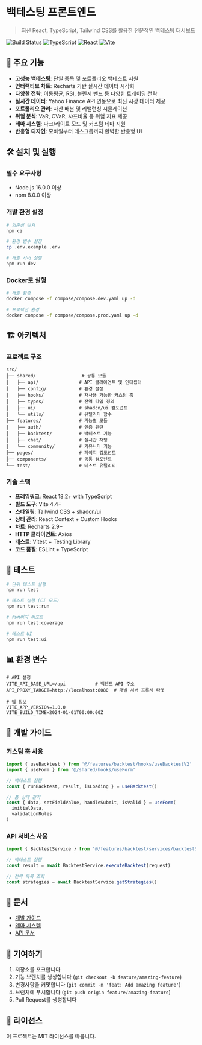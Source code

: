 # 백테스팅 프론트엔드

> 최신 React, TypeScript, Tailwind CSS를 활용한 전문적인 백테스팅 대시보드

[![Build Status](https://img.shields.io/badge/build-passing-brightgreen)](https://github.com/your-repo/backtest-frontend)
[![TypeScript](https://img.shields.io/badge/TypeScript-5.0+-blue)](https://www.typescriptlang.org/)
[![React](https://img.shields.io/badge/React-18.2+-61dafb)](https://reactjs.org/)
[![Vite](https://img.shields.io/badge/Vite-4.4+-646cff)](https://vitejs.dev/)

## 🚀 주요 기능

- **고성능 백테스팅**: 단일 종목 및 포트폴리오 백테스트 지원
- **인터랙티브 차트**: Recharts 기반 실시간 데이터 시각화
- **다양한 전략**: 이동평균, RSI, 볼린저 밴드 등 다양한 트레이딩 전략
- **실시간 데이터**: Yahoo Finance API 연동으로 최신 시장 데이터 제공
- **포트폴리오 관리**: 자산 배분 및 리밸런싱 시뮬레이션
- **위험 분석**: VaR, CVaR, 샤프비율 등 위험 지표 제공
- **테마 시스템**: 다크/라이트 모드 및 커스텀 테마 지원
- **반응형 디자인**: 모바일부터 데스크톱까지 완벽한 반응형 UI

## 🛠️ 설치 및 실행

### 필수 요구사항

- Node.js 16.0.0 이상
- npm 8.0.0 이상

### 개발 환경 설정

```bash
# 의존성 설치
npm ci

# 환경 변수 설정
cp .env.example .env

# 개발 서버 실행
npm run dev
```

### Docker로 실행

```bash
# 개발 환경
docker compose -f compose/compose.dev.yaml up -d

# 프로덕션 환경
docker compose -f compose/compose.prod.yaml up -d
```

## 🏗️ 아키텍처

### 프로젝트 구조

```
src/
├── shared/                 # 공통 모듈
│   ├── api/               # API 클라이언트 및 인터셉터
│   ├── config/            # 환경 설정
│   ├── hooks/             # 재사용 가능한 커스텀 훅
│   ├── types/             # 전역 타입 정의
│   ├── ui/                # shadcn/ui 컴포넌트
│   └── utils/             # 유틸리티 함수
├── features/              # 기능별 모듈
│   ├── auth/              # 인증 관련
│   ├── backtest/          # 백테스트 기능
│   ├── chat/              # 실시간 채팅
│   └── community/         # 커뮤니티 기능
├── pages/                 # 페이지 컴포넌트
├── components/            # 공통 컴포넌트
└── test/                  # 테스트 유틸리티
```

### 기술 스택

- **프레임워크**: React 18.2+ with TypeScript
- **빌드 도구**: Vite 4.4+
- **스타일링**: Tailwind CSS + shadcn/ui
- **상태 관리**: React Context + Custom Hooks
- **차트**: Recharts 2.9+
- **HTTP 클라이언트**: Axios
- **테스트**: Vitest + Testing Library
- **코드 품질**: ESLint + TypeScript

## 🧪 테스트

```bash
# 단위 테스트 실행
npm run test

# 테스트 실행 (CI 모드)
npm run test:run

# 커버리지 리포트
npm run test:coverage

# 테스트 UI
npm run test:ui
```

## 📊 환경 변수

```env
# API 설정
VITE_API_BASE_URL=/api           # 백엔드 API 주소
API_PROXY_TARGET=http://localhost:8080  # 개발 서버 프록시 타겟

# 앱 정보
VITE_APP_VERSION=1.0.0
VITE_BUILD_TIME=2024-01-01T00:00:00Z
```

## 🎨 개발 가이드

### 커스텀 훅 사용

```typescript
import { useBacktest } from '@/features/backtest/hooks/useBacktestV2'
import { useForm } from '@/shared/hooks/useForm'

// 백테스트 실행
const { runBacktest, result, isLoading } = useBacktest()

// 폼 상태 관리
const { data, setFieldValue, handleSubmit, isValid } = useForm(
  initialData, 
  validationRules
)
```

### API 서비스 사용

```typescript
import { BacktestService } from '@/features/backtest/services/backtestService'

// 백테스트 실행
const result = await BacktestService.executeBacktest(request)

// 전략 목록 조회
const strategies = await BacktestService.getStrategies()
```

## 📖 문서

- [개발 가이드](./docs/02-Development.md)
- [테마 시스템](./docs/03-Theme.md)
- [API 문서](../docs/API.md)

## 🤝 기여하기

1. 저장소를 포크합니다
2. 기능 브랜치를 생성합니다 (`git checkout -b feature/amazing-feature`)
3. 변경사항을 커밋합니다 (`git commit -m 'feat: Add amazing feature'`)
4. 브랜치에 푸시합니다 (`git push origin feature/amazing-feature`)
5. Pull Request를 생성합니다

## 📄 라이선스

이 프로젝트는 MIT 라이선스를 따릅니다.
